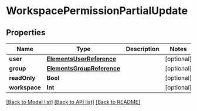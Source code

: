 # WorkspacePermissionPartialUpdate

## Properties

Name | Type | Description | Notes
------------ | ------------- | ------------- | -------------
**user** | [**ElementsUserReference**](ElementsUserReference.md) |  | [optional] 
**group** | [**ElementsGroupReference**](ElementsGroupReference.md) |  | [optional] 
**readOnly** | **Bool** |  | [optional] 
**workspace** | **Int** |  | [optional] 

[[Back to Model list]](../README.md#documentation-for-models) [[Back to API list]](../README.md#documentation-for-api-endpoints) [[Back to README]](../README.md)


